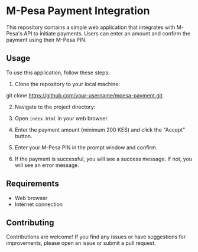 # M-Pesa Payment Integration

This repository contains a simple web application that integrates with M-Pesa's API to initiate payments. Users can enter an amount and confirm the payment using their M-Pesa PIN.

## Usage


To use this application, follow these steps:

1. Clone the repository to your local machine:


git clone https://github.com/your-username/mpesa-payment.git



2. Navigate to the project directory:


3. Open `index.html` in your web browser.

4. Enter the payment amount (minimum 200 KES) and click the "Accept" button.

5. Enter your M-Pesa PIN in the prompt window and confirm.

6. If the payment is successful, you will see a success message. If not, you will see an error message.


## Requirements

- Web browser
- Internet connection

## Contributing

Contributions are welcome! If you find any issues or have suggestions for improvements, please open an issue or submit a pull request.
